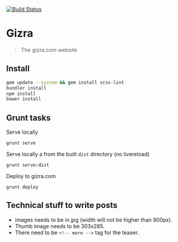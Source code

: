 [![Build Status](https://travis-ci.org/Gizra/Gizra.svg?branch=master)](https://travis-ci.org/Gizra/Gizra)

# Gizra
> The gizra.com website

## Install

```bash
gem update --system && gem install scss-lint
bundler install
npm install
bower install
```

## Grunt tasks

Serve locally

``grunt serve``

Serve locally a from the built ``dist`` directory (no livereload)

``grunt serve:dist``

Deploy to gizra.com

``grunt deploy``

## Technical stuff to write posts

* images needs to be in jpg (width will not be higher than 800px).
* Thumb image needs to be 303x285.
* There need to be `<!-- more -->` tag for the teaser.